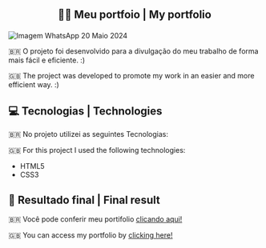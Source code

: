 ## <p style="text-align: center;">👨‍💻 Meu portfoio | My portfolio</p>

![Imagem WhatsApp 20 Maio 2024](https://github.com/rafaelbpmt/personal-portfolio/assets/111367244/1e2116ac-935c-4590-b02c-49c6cd2b5d03)

🇧🇷  O projeto foi desenvolvido para a divulgação do meu trabalho de forma mais fácil e eficiente. :)

🇬🇧 The project was developed to promote my work in an easier and more efficient way. :)




## 💻 Tecnologias | Technologies

🇧🇷 No projeto utilizei as seguintes Tecnologias:

🇬🇧 For this project I used the following technologies:

- HTML5
- CSS3


## 🏁 Resultado final | Final result

🇧🇷 Você pode conferir meu portifolio [clicando aqui!](https://personal-portfolio-blue-mu.vercel.app/)

🇬🇧 You can access my portfolio by [clicking here!](https://personal-portfolio-blue-mu.vercel.app/)
